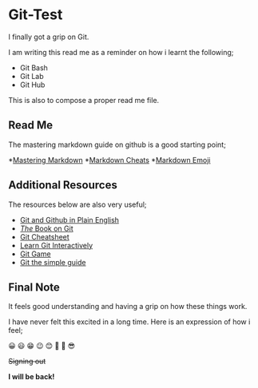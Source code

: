 # Git-Test

I finally got a grip on Git.

I am writing this read me as a reminder on how i learnt the following;

* Git Bash
* Git Lab
* Git Hub

This is also to compose a proper read me file.

## Read Me

The mastering markdown guide on github is a good starting point;

*[Mastering Markdown](https://guides.github.com/features/mastering-markdown/)
*[Markdown Cheats](https://www.markdownguide.org/cheat-sheet/)
*[Markdown Emoji](https://github.com/ikatyang/emoji-cheat-sheet/blob/master/README.md)

## Additional Resources

The resources below are also very useful;

* [Git and Github in Plain English](https://blog.red-badger.com/2016/11/29/gitgithub-in-plain-english)
* [_The_ Book on Git](https://book.git-scm.com/book/en/v2)
* [Git Cheatsheet](https://github.com/0nn0/git-basics-cheatsheet)
* [Learn Git Interactively](https://www.katacoda.com/courses/git)
* [Git Game](https://github.com/git-game/git-game)
* [Git the simple guide](https://rogerdudler.github.io/git-guide/)

## Final Note

It feels good understanding and having a grip on how these things work.

I have never felt this excited in a long time. Here is an expression of how i feel;

:grinning: :smiley: :grin: :wink: :blush: :star_struck: :hugs: :sunglasses:

~~Signing out~~

**I will be back!**